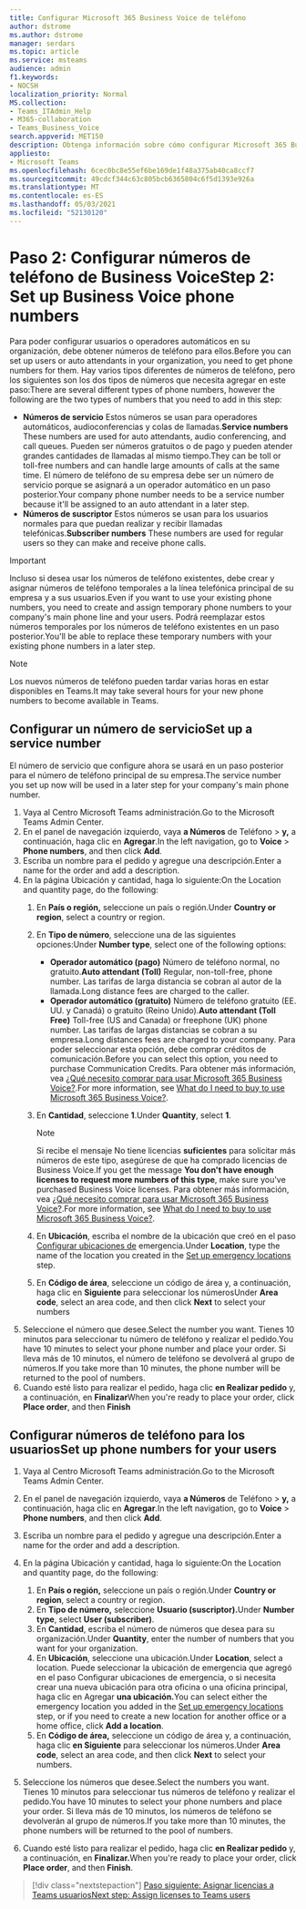 ```yaml
---
title: Configurar Microsoft 365 Business Voice de teléfono
author: dstrome
ms.author: dstrome
manager: serdars
ms.topic: article
ms.service: msteams
audience: admin
f1.keywords:
- NOCSH
localization_priority: Normal
MS.collection:
- Teams_ITAdmin_Help
- M365-collaboration
- Teams_Business_Voice
search.appverid: MET150
description: Obtenga información sobre cómo configurar Microsoft 365 Business Voice de teléfono para los usuarios y servicios de su organización.
appliesto:
- Microsoft Teams
ms.openlocfilehash: 6cec0bc8e55ef6be169de1f48a375ab40ca8ccf7
ms.sourcegitcommit: 49cdcf344c63c805bcb6365804c6f5d1393e926a
ms.translationtype: MT
ms.contentlocale: es-ES
ms.lasthandoff: 05/03/2021
ms.locfileid: "52130120"
---
```

# <a name="step-2-set-up-business-voice-phone-numbers"></a><span data-ttu-id="a6e70-103">Paso 2: Configurar números de teléfono de Business Voice</span><span class="sxs-lookup"><span data-stu-id="a6e70-103">Step 2: Set up Business Voice phone numbers</span></span>

<span data-ttu-id="a6e70-104">Para poder configurar usuarios o operadores automáticos en su organización, debe obtener números de teléfono para ellos.</span><span class="sxs-lookup"><span data-stu-id="a6e70-104">Before you can set up users or auto attendants in your organization, you need to get phone numbers for them.</span></span> <span data-ttu-id="a6e70-105">Hay varios tipos diferentes de números de teléfono, pero los siguientes son los dos tipos de números que necesita agregar en este paso:</span><span class="sxs-lookup"><span data-stu-id="a6e70-105">There are several different types of phone numbers, however the following are the two types of numbers that you need to add in this step:</span></span>

- <span data-ttu-id="a6e70-106">**Números de servicio** Estos números se usan para operadores automáticos, audioconferencias y colas de llamadas.</span><span class="sxs-lookup"><span data-stu-id="a6e70-106">**Service numbers** These numbers are used for auto attendants, audio conferencing, and call queues.</span></span> <span data-ttu-id="a6e70-107">Pueden ser números gratuitos o de pago y pueden atender grandes cantidades de llamadas al mismo tiempo.</span><span class="sxs-lookup"><span data-stu-id="a6e70-107">They can be toll or toll-free numbers and can handle large amounts of calls at the same time.</span></span> <span data-ttu-id="a6e70-108">El número de teléfono de su empresa debe ser un número de servicio porque se asignará a un operador automático en un paso posterior.</span><span class="sxs-lookup"><span data-stu-id="a6e70-108">Your company phone number needs to be a service number because it'll be assigned to an auto attendant in a later step.</span></span>
- <span data-ttu-id="a6e70-109">**Números de suscriptor** Estos números se usan para los usuarios normales para que puedan realizar y recibir llamadas telefónicas.</span><span class="sxs-lookup"><span data-stu-id="a6e70-109">**Subscriber numbers** These numbers are used for regular users so they can make and receive phone calls.</span></span>

> [!IMPORTANT]
> <span data-ttu-id="a6e70-110">Incluso si desea usar los números de teléfono existentes, debe crear y asignar números de teléfono temporales a la línea telefónica principal de su empresa y a sus usuarios.</span><span class="sxs-lookup"><span data-stu-id="a6e70-110">Even if you want to use your existing phone numbers, you need to create and assign temporary phone numbers to your company's main phone line and your users.</span></span> <span data-ttu-id="a6e70-111">Podrá reemplazar estos números temporales por los números de teléfono existentes en un paso posterior.</span><span class="sxs-lookup"><span data-stu-id="a6e70-111">You'll be able to replace these temporary numbers with your existing phone numbers in a later step.</span></span>

> [!NOTE]
> <span data-ttu-id="a6e70-112">Los nuevos números de teléfono pueden tardar varias horas en estar disponibles en Teams.</span><span class="sxs-lookup"><span data-stu-id="a6e70-112">It may take several hours for your new phone numbers to become available in Teams.</span></span>

## <a name="set-up-a-service-number"></a><span data-ttu-id="a6e70-113">Configurar un número de servicio</span><span class="sxs-lookup"><span data-stu-id="a6e70-113">Set up a service number</span></span>

<span data-ttu-id="a6e70-114">El número de servicio que configure ahora se usará en un paso posterior para el número de teléfono principal de su empresa.</span><span class="sxs-lookup"><span data-stu-id="a6e70-114">The service number you set up now will be used in a later step for your company's main phone number.</span></span>

1. <span data-ttu-id="a6e70-115">Vaya al Centro Microsoft Teams administración.</span><span class="sxs-lookup"><span data-stu-id="a6e70-115">Go to the Microsoft Teams Admin Center.</span></span>
2. <span data-ttu-id="a6e70-116">En el panel de navegación izquierdo, vaya **a Números** de Teléfono  >  **y,** a continuación, haga clic en **Agregar**.</span><span class="sxs-lookup"><span data-stu-id="a6e70-116">In the left navigation, go to **Voice** > **Phone numbers**, and then click **Add**.</span></span>
3. <span data-ttu-id="a6e70-117">Escriba un nombre para el pedido y agregue una descripción.</span><span class="sxs-lookup"><span data-stu-id="a6e70-117">Enter a name for the order and add a description.</span></span>
4. <span data-ttu-id="a6e70-118">En la página Ubicación y cantidad, haga lo siguiente:</span><span class="sxs-lookup"><span data-stu-id="a6e70-118">On the Location and quantity page, do the following:</span></span>
    1. <span data-ttu-id="a6e70-119">En **País o región,** seleccione un país o región.</span><span class="sxs-lookup"><span data-stu-id="a6e70-119">Under **Country or region**, select a country or region.</span></span>
    2. <span data-ttu-id="a6e70-120">En **Tipo de número**, seleccione una de las siguientes opciones:</span><span class="sxs-lookup"><span data-stu-id="a6e70-120">Under **Number type**, select one of the following options:</span></span>

        - <span data-ttu-id="a6e70-121">**Operador automático (pago)** Número de teléfono normal, no gratuito.</span><span class="sxs-lookup"><span data-stu-id="a6e70-121">**Auto attendant (Toll)** Regular, non-toll-free, phone number.</span></span> <span data-ttu-id="a6e70-122">Las tarifas de larga distancia se cobran al autor de la llamada.</span><span class="sxs-lookup"><span data-stu-id="a6e70-122">Long distance fees are charged to the caller.</span></span>
        - <span data-ttu-id="a6e70-123">**Operador automático (gratuito)** Número de teléfono gratuito (EE. UU. y Canadá) o gratuito (Reino Unido).</span><span class="sxs-lookup"><span data-stu-id="a6e70-123">**Auto attendant (Toll Free)** Toll-free (US and Canada) or freephone (UK) phone number.</span></span> <span data-ttu-id="a6e70-124">Las tarifas de largas distancias se cobran a su empresa.</span><span class="sxs-lookup"><span data-stu-id="a6e70-124">Long distances fees are charged to your company.</span></span> <span data-ttu-id="a6e70-125">Para poder seleccionar esta opción, debe comprar créditos de comunicación.</span><span class="sxs-lookup"><span data-stu-id="a6e70-125">Before you can select this option, you need to purchase Communication Credits.</span></span> <span data-ttu-id="a6e70-126">Para obtener más información, vea [¿Qué necesito comprar para usar Microsoft 365 Business Voice?](what-to-buy.md).</span><span class="sxs-lookup"><span data-stu-id="a6e70-126">For more information, see [What do I need to buy to use Microsoft 365 Business Voice?](what-to-buy.md).</span></span>

    3. <span data-ttu-id="a6e70-127">En **Cantidad**, seleccione **1**.</span><span class="sxs-lookup"><span data-stu-id="a6e70-127">Under **Quantity**, select **1**.</span></span>
        > [!NOTE]
        > <span data-ttu-id="a6e70-128">Si recibe el mensaje No tiene licencias **suficientes** para solicitar más números de este tipo, asegúrese de que ha comprado licencias de Business Voice.</span><span class="sxs-lookup"><span data-stu-id="a6e70-128">If you get the message **You don't have enough licenses to request more numbers of this type**, make sure you've purchased Business Voice licenses.</span></span> <span data-ttu-id="a6e70-129">Para obtener más información, vea [¿Qué necesito comprar para usar Microsoft 365 Business Voice?](what-to-buy.md).</span><span class="sxs-lookup"><span data-stu-id="a6e70-129">For more information, see [What do I need to buy to use Microsoft 365 Business Voice?](what-to-buy.md).</span></span>
    4. <span data-ttu-id="a6e70-130">En **Ubicación**, escriba el nombre de la ubicación que creó en el paso [Configurar ubicaciones de](set-up-emergency-locations.md) emergencia.</span><span class="sxs-lookup"><span data-stu-id="a6e70-130">Under **Location**, type the name of the location you created in the [Set up emergency locations](set-up-emergency-locations.md) step.</span></span>
    5. <span data-ttu-id="a6e70-131">En **Código de área**, seleccione un código de área y, a continuación, haga clic en **Siguiente** para seleccionar los números</span><span class="sxs-lookup"><span data-stu-id="a6e70-131">Under **Area code**, select an area code, and then click **Next** to select your numbers</span></span>
5. <span data-ttu-id="a6e70-132">Seleccione el número que desee.</span><span class="sxs-lookup"><span data-stu-id="a6e70-132">Select the number you want.</span></span> <span data-ttu-id="a6e70-133">Tienes 10 minutos para seleccionar tu número de teléfono y realizar el pedido.</span><span class="sxs-lookup"><span data-stu-id="a6e70-133">You have 10 minutes to select your phone number and place your order.</span></span> <span data-ttu-id="a6e70-134">Si lleva más de 10 minutos, el número de teléfono se devolverá al grupo de números.</span><span class="sxs-lookup"><span data-stu-id="a6e70-134">If you take more than 10 minutes, the phone number will be returned to the pool of numbers.</span></span>
6. <span data-ttu-id="a6e70-135">Cuando esté listo para realizar el pedido, haga clic **en Realizar pedido** y, a continuación, en **Finalizar**</span><span class="sxs-lookup"><span data-stu-id="a6e70-135">When you're ready to place your order, click **Place order**, and then **Finish**</span></span>

## <a name="set-up-phone-numbers-for-your-users"></a><span data-ttu-id="a6e70-136">Configurar números de teléfono para los usuarios</span><span class="sxs-lookup"><span data-stu-id="a6e70-136">Set up phone numbers for your users</span></span>

1. <span data-ttu-id="a6e70-137">Vaya al Centro Microsoft Teams administración.</span><span class="sxs-lookup"><span data-stu-id="a6e70-137">Go to the Microsoft Teams Admin Center.</span></span>
2. <span data-ttu-id="a6e70-138">En el panel de navegación izquierdo, vaya **a Números** de Teléfono  >  **y,** a continuación, haga clic en **Agregar**.</span><span class="sxs-lookup"><span data-stu-id="a6e70-138">In the left navigation, go to **Voice** > **Phone numbers**, and then click **Add**.</span></span>
3. <span data-ttu-id="a6e70-139">Escriba un nombre para el pedido y agregue una descripción.</span><span class="sxs-lookup"><span data-stu-id="a6e70-139">Enter a name for the order and add a description.</span></span>
4. <span data-ttu-id="a6e70-140">En la página Ubicación y cantidad, haga lo siguiente:</span><span class="sxs-lookup"><span data-stu-id="a6e70-140">On the Location and quantity page, do the following:</span></span>

    1. <span data-ttu-id="a6e70-141">En **País o región,** seleccione un país o región.</span><span class="sxs-lookup"><span data-stu-id="a6e70-141">Under **Country or region**, select a country or region.</span></span>
    2. <span data-ttu-id="a6e70-142">En **Tipo de número,** seleccione **Usuario (suscriptor).**</span><span class="sxs-lookup"><span data-stu-id="a6e70-142">Under **Number type**, select **User (subscriber)**.</span></span>
    3. <span data-ttu-id="a6e70-143">En **Cantidad**, escriba el número de números que desea para su organización.</span><span class="sxs-lookup"><span data-stu-id="a6e70-143">Under **Quantity**, enter the number of numbers that you want for your organization.</span></span>
    4. <span data-ttu-id="a6e70-144">En **Ubicación**, seleccione una ubicación.</span><span class="sxs-lookup"><span data-stu-id="a6e70-144">Under **Location**, select a location.</span></span> <span data-ttu-id="a6e70-145">Puede seleccionar la ubicación de emergencia [](set-up-emergency-locations.md) que agregó en el paso Configurar ubicaciones de emergencia, o si necesita crear una nueva ubicación para otra oficina o una oficina principal, haga clic en Agregar **una ubicación.**</span><span class="sxs-lookup"><span data-stu-id="a6e70-145">You can select either the emergency location you added in the [Set up emergency locations](set-up-emergency-locations.md) step, or if you need to create a new location for another office or a home office, click **Add a location**.</span></span>
    5. <span data-ttu-id="a6e70-146">En **Código de área,** seleccione un código de área y, a continuación, haga clic **en Siguiente** para seleccionar los números.</span><span class="sxs-lookup"><span data-stu-id="a6e70-146">Under **Area code**, select an area code, and then click **Next** to select your numbers.</span></span>
5. <span data-ttu-id="a6e70-147">Seleccione los números que desee.</span><span class="sxs-lookup"><span data-stu-id="a6e70-147">Select the numbers you want.</span></span> <span data-ttu-id="a6e70-148">Tienes 10 minutos para seleccionar tus números de teléfono y realizar el pedido.</span><span class="sxs-lookup"><span data-stu-id="a6e70-148">You have 10 minutes to select your phone numbers and place your order.</span></span> <span data-ttu-id="a6e70-149">Si lleva más de 10 minutos, los números de teléfono se devolverán al grupo de números.</span><span class="sxs-lookup"><span data-stu-id="a6e70-149">If you take more than 10 minutes, the phone numbers will be returned to the pool of numbers.</span></span>
6. <span data-ttu-id="a6e70-150">Cuando esté listo para realizar el pedido, haga clic **en Realizar pedido** y, a continuación, en **Finalizar.**</span><span class="sxs-lookup"><span data-stu-id="a6e70-150">When you're ready to place your order, click **Place order**, and then **Finish**.</span></span>

> [!div class="nextstepaction"]
> [<span data-ttu-id="a6e70-151">Paso siguiente: Asignar licencias a Teams usuarios</span><span class="sxs-lookup"><span data-stu-id="a6e70-151">Next step: Assign licenses to Teams users</span></span>](set-up-licenses.md)
